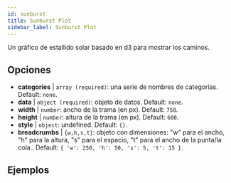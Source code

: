 ```yaml
---
id: sunburst
title: Sunburst Plot
sidebar_label: Sunburst Plot
---
```


Un gráfico de estallido solar basado en d3 para mostrar los caminos.

## Opciones

* __categories__ | `array (required)`: una serie de nombres de categorías. Default: `none`.
* __data__ | `object (required)`: objeto de datos. Default: `none`.
* __width__ | `number`: ancho de la trama (en px). Default: `750`.
* __height__ | `number`: altura de la trama (en px). Default: `600`.
* __style__ | `object`: undefined. Default: `{}`.
* __breadcrumbs__ | `{w,h,s,t}`: objeto con dimensiones: "w" para el ancho, "h" para la altura, "s" para el espacio, "t" para el ancho de la punta/la cola.. Default: `{
  'w': 250,
  'h': 50,
  's': 5,
  't': 15
}`.


## Ejemplos

```jsx live

```

